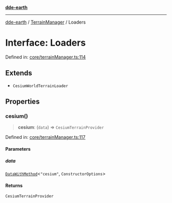 [**dde-earth**](../../../../README.md)

***

[dde-earth](../../../../globals.md) / [TerrainManager](../README.md) / Loaders

# Interface: Loaders

Defined in: [core/terrainManager.ts:114](https://github.com/dde-platform/dde-earth/blob/71bf8cd183d78890e103803e0d8bb92050729fda/packages/dde-earth/src/core/terrainManager.ts#L114)

## Extends

- `CesiumWorldTerrainLoader`

## Properties

### cesium()

> **cesium**: (`data`) => `CesiumTerrainProvider`

Defined in: [core/terrainManager.ts:117](https://github.com/dde-platform/dde-earth/blob/71bf8cd183d78890e103803e0d8bb92050729fda/packages/dde-earth/src/core/terrainManager.ts#L117)

#### Parameters

##### data

[`DataWithMethod`](../type-aliases/DataWithMethod.md)\<`"cesium"`, `ConstructorOptions`\>

#### Returns

`CesiumTerrainProvider`
